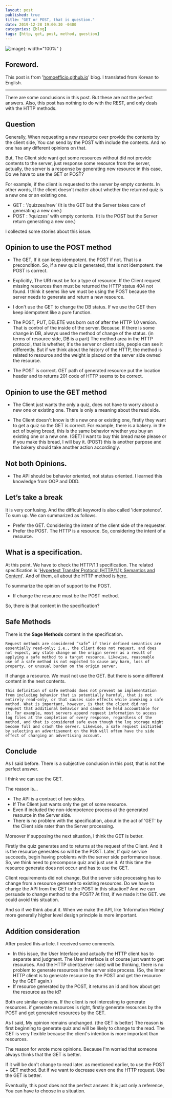 ```yaml
---
layout: post
published: true
title: "GET or POST, that is question."
date: 2019-12-28 19:00:30 -0400
categories: [blog]
tags: [http, get, post, method, question]
---
```


![image](https://user-images.githubusercontent.com/4101636/71541301-2cb54100-299a-11ea-9116-da71030360d8.png){: width="100%" }

## Foreword.

This post is from '[homoefficio.github.io](https://homoefficio.github.io/2019/12/25/GET%EC%9D%B4%EB%83%90-POST%EB%83%90-%EA%B7%B8%EA%B2%83%EC%9D%B4-%EB%AC%B8%EC%A0%9C%EB%A1%9C%EB%8B%A4/?fbclid=IwAR0P4GM-aR9dv0bNMi9RV1gmQ6fgtXNDonsT0HPmSZKdwjzAUAoLfBphqNY)' blog.
I translated from Korean to English.

---

There are some conclusions in this post. But these are not the perfect answers.
Also, this post has nothing to do with the REST, and only deals with the HTTP methods.

## Question

Generally, When requesting a new resource over provide the contents by the client side, You can send by the POST with include the contents. And no one has any different opinions on that.

But, The Client side want get some resources without did not provide contents to the server, just response some resource from the server, actually, the server is a response by generating new resource in this case, Do we have to use the GET or POST?

For example, if the client is requested to the server by empty contents.
In other words, If the client doesn't matter about whether the returned quiz is a new one or an existing one.

 - GET : '/quizzes/new’ (It is the GET but the Server takes care of generating a new one.)
 - POST : ‘/quizzes' with empty contents. (It is the POST but the Server return generating a new one.)

I collected some stories about this issue.

## Opinion to use the POST method

 - The GET, If it can keep idempotent. the POST if not. That is a precondition. So, if a new quiz is generated, that is not idempotent. the POST is correct.

 - Explicitly, The URI must be for a type of resource. If the Client request missing resources then must be returned the HTTP status 404 not found. I think it seems like we must be using the POST because the server needs to generate and return a new resource.

 - I don't use the GET to change the DB status. If we use the GET then keep idempotent like a pure function.

 - The POST, PUT, DELETE was born out of after the HTTP 1.0 version. That is control of the inside of the server. Because. If there is some change in DB, always used the method of change of the status. (in terms of resource side, DB is a part) The method area in the HTTP protocol, that is whether, it's the server or client side, people can see it differently. But if we think about the history of the HTTP, the method is related to resource and the weight is placed on the server side owned the resource.

 - The POST is correct. GET path of generated resource put the location header and to returns 201 code of HTTP seems to be correct.

## Opinion to use the GET method

 - The Client just wants the only a quiz, does not have to worry about a new one or existing one. There is only a meaning about the read side.

 - The Client doesn't know is this new one or existing one, firstly they want to get a quiz so the GET is correct. For example, there is a bakery. in the act of buying bread, this is the same behavior whether you buy an existing one or a new one. (GET) I want to buy this bread make please or if you make this bread, I will buy it. (POST) this is another purpose and the bakery should take another action accordingly.

## Not both Opinions.
 
 - The API should be behavior oriented, not status oriented. I learned this knowledge from OOP and DDD.
 
## Let’s take a break
 
It is very confusing. And the difficult keyword is also called 'idempotence'.
To sum up. We can summarized as follows.
  
  - Prefer the GET. Considering the intent of the client side of the requester.
  - Prefer the POST. The HTTP is a resource. So, considering the intent of a resource.
 
## What is a specification.
 
At this point. We have to check the HTTP/1.1 specification. The related specification is '[Hypertext Transfer Protocol (HTTP/1.1): Semantics and Content](https://tools.ietf.org/html/rfc7231)'. And of them, all about the HTTP method is [here](https://tools.ietf.org/html/rfc7231#section-4).

To summarize the opinion of support to the POST. 

 - If change the resource must be the POST method.
 
So, there is that content in the specification?

## Safe Methods

There is the **Sage Methods** content in the specification.

```text
Request methods are considered “safe” if their defined semantics are
essentially read-only; i.e., the client does not request, and does
not expect, any state change on the origin server as a result of
applying a safe method to a target resource. Likewise, reasonable
use of a safe method is not expected to cause any harm, loss of
property, or unusual burden on the origin server.
```

If change a resource. We must not use the GET.
But there is some different content in the next contents.

```text
This definition of safe methods does not prevent an implementation
from including behavior that is potentially harmful, that is not
entirely read-only, or that causes side effects while invoking a safe
method. What is important, however, is that the client did not
request that additional behavior and cannot be held accountable for
it. For example, most servers append request information to access
log files at the completion of every response, regardless of the
method, and that is considered safe even though the log storage might
become full and crash the server. Likewise, a safe request initiated
by selecting an advertisement on the Web will often have the side
effect of charging an advertising account.
```

## Conclude

As I said before. There is a subjective conclusion in this post, that is not the perfect answer.

I think we can use the GET.

The reason is...

 - The API is a contract of two sides.
 - If The Client just wants only the get of some resource.
 - Even if included the non-idempotence process at the generated resource in the Server side.
 - There is no problem with the specification, about in the act of 'GET' by the Client side rater than the Server processing.
 
Moreover if supposing the next situation, I think the GET is better.

Firstly the quiz generates and to returns at the request of the Client. And it is the resource generates so will be the POST.
Later, If quiz service succeeds, begin having problems with the server side performance issue. So, we think need to precompose quiz and just use it. At this time the resource generate does not occur and has to use the GET.

Client requirements did not change. But the server side processing has to change from a resource generate to existing resources.
Do we have to change the API from the GET to the POST in this situation? And we can persuade to change method to the POST? At first, if we made it the GET. we could avoid this situation.

And so if we think about it. When we make the API, like 'Information Hiding' more generally higher level design principle is more important.

## Addition consideration

After posted this article. I received some comments.

 - In this issue, the User Interface and actually the HTTP client has to separate and judgment. The User Interface is of course just want to get resources. And the HTTP client(server side) will be thinking, there is no problem to generate resources in the server side process. (So, the Inner HTTP client is to generate resource by the POST and get the resource by the GET again.)
 - If resource generated by the POST, it returns an id and how about get the resource as the id?
 
Both are similar opinions. If the client is not interesting to generate resources. if generate resources is right, firstly generate resources by the POST and get generated resources by the GET.

As I said, My opinion remains unchanged. (the GET is better) The reason is first beginning to generate quiz and will be likely to change to the read. The GET is very flexible because the client's intention is more important than resources.

The reason for wrote more opinions. Because I'm worried that someone always thinks that the GET is better.

If it will be don't change to read later. as mentioned earlier, to use the POST + GET method. But if we want to decrease even one the HTTP request. Use the GET is better.

Eventually, this post does not the perfect answer. It is just only a reference, You can have to choose in a situation.  